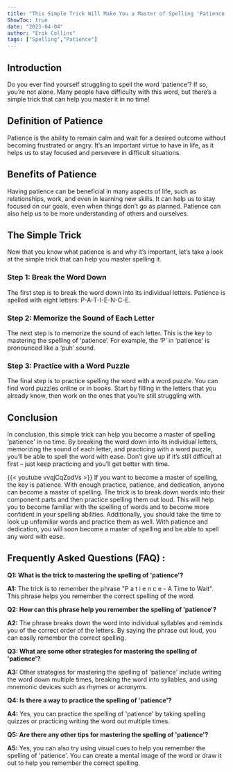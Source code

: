 ```yaml
---
title: "This Simple Trick Will Make You a Master of Spelling 'Patience' in No Time!"
ShowToc: true 
date: "2023-04-04"
author: "Erik Collins" 
tags: ["Spelling","Patience"]
---
```

## Introduction 

Do you ever find yourself struggling to spell the word ‘patience’? If so, you’re not alone. Many people have difficulty with this word, but there’s a simple trick that can help you master it in no time!

## Definition of Patience

Patience is the ability to remain calm and wait for a desired outcome without becoming frustrated or angry. It’s an important virtue to have in life, as it helps us to stay focused and persevere in difficult situations.

## Benefits of Patience

Having patience can be beneficial in many aspects of life, such as relationships, work, and even in learning new skills. It can help us to stay focused on our goals, even when things don’t go as planned. Patience can also help us to be more understanding of others and ourselves.

## The Simple Trick

Now that you know what patience is and why it’s important, let’s take a look at the simple trick that can help you master spelling it.

### Step 1: Break the Word Down

The first step is to break the word down into its individual letters. Patience is spelled with eight letters: P-A-T-I-E-N-C-E.

### Step 2: Memorize the Sound of Each Letter

The next step is to memorize the sound of each letter. This is the key to mastering the spelling of ‘patience’. For example, the ‘P’ in ‘patience’ is pronounced like a ‘puh’ sound.

### Step 3: Practice with a Word Puzzle

The final step is to practice spelling the word with a word puzzle. You can find word puzzles online or in books. Start by filling in the letters that you already know, then work on the ones that you’re still struggling with.

## Conclusion

In conclusion, this simple trick can help you become a master of spelling ‘patience’ in no time. By breaking the word down into its individual letters, memorizing the sound of each letter, and practicing with a word puzzle, you’ll be able to spell the word with ease. Don’t give up if it’s still difficult at first – just keep practicing and you’ll get better with time.

{{< youtube vvqjCqZodVs >}} 
If you want to become a master of spelling, the key is patience. With enough practice, patience, and dedication, anyone can become a master of spelling. The trick is to break down words into their component parts and then practice spelling them out loud. This will help you to become familiar with the spelling of words and to become more confident in your spelling abilities. Additionally, you should take the time to look up unfamiliar words and practice them as well. With patience and dedication, you will soon become a master of spelling and be able to spell any word with ease.

## Frequently Asked Questions (FAQ) :
**Q1: What is the trick to mastering the spelling of 'patience'?**

**A1:** The trick is to remember the phrase "P a t i e n c e - A Time to Wait". This phrase helps you remember the correct spelling of the word.

**Q2: How can this phrase help you remember the spelling of 'patience'?**

**A2:** The phrase breaks down the word into individual syllables and reminds you of the correct order of the letters. By saying the phrase out loud, you can easily remember the correct spelling.

**Q3: What are some other strategies for mastering the spelling of 'patience'?**

**A3:** Other strategies for mastering the spelling of 'patience' include writing the word down multiple times, breaking the word into syllables, and using mnemonic devices such as rhymes or acronyms.

**Q4: Is there a way to practice the spelling of 'patience'?**

**A4:** Yes, you can practice the spelling of 'patience' by taking spelling quizzes or practicing writing the word out multiple times.

**Q5: Are there any other tips for mastering the spelling of 'patience'?**

**A5:** Yes, you can also try using visual cues to help you remember the spelling of 'patience'. You can create a mental image of the word or draw it out to help you remember the correct spelling.





